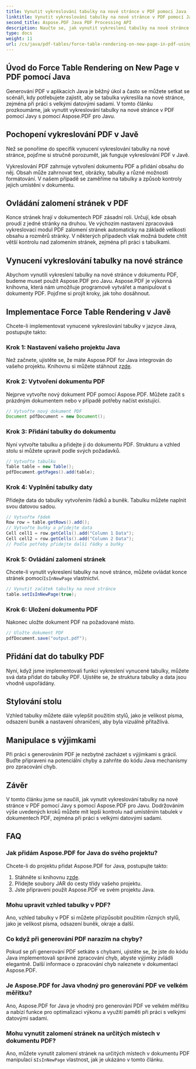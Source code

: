 ```yaml
---
title: Vynutit vykreslování tabulky na nové stránce v PDF pomocí Java
linktitle: Vynutit vykreslování tabulky na nové stránce v PDF pomocí Java
second_title: Aspose.PDF Java PDF Processing API
description: Naučte se, jak vynutit vykreslení tabulky na nové stránce v PDF pomocí Java s Aspose.PDF. Tento podrobný průvodce obsahuje zdrojový kód a odborné tipy pro přesné formátování dokumentu PDF.
type: docs
weight: 11
url: /cs/java/pdf-tables/force-table-rendering-on-new-page-in-pdf-using-java/
---
```


## Úvod do Force Table Rendering on New Page v PDF pomocí Java

Generování PDF v aplikacích Java je běžný úkol a často se můžete setkat se scénáři, kdy potřebujete zajistit, aby se tabulka vykreslila na nové stránce, zejména při práci s velkými datovými sadami. V tomto článku prozkoumáme, jak vynutit vykreslování tabulky na nové stránce v PDF pomocí Javy s pomocí Aspose.PDF pro Javu.

## Pochopení vykreslování PDF v Javě

Než se ponoříme do specifik vynucení vykreslování tabulky na nové stránce, pojďme si stručně porozumět, jak funguje vykreslování PDF v Javě.

Vykreslování PDF zahrnuje vytvoření dokumentu PDF a přidání obsahu do něj. Obsah může zahrnovat text, obrázky, tabulky a různé možnosti formátování. V našem případě se zaměříme na tabulky a způsob kontroly jejich umístění v dokumentu.

## Ovládání zalomení stránek v PDF

Konce stránek hrají v dokumentech PDF zásadní roli. Určují, kde obsah proudí z jedné stránky na druhou. Ve výchozím nastavení zpracovává vykreslovací modul PDF zalomení stránek automaticky na základě velikosti obsahu a rozměrů stránky. V některých případech však možná budete chtít větší kontrolu nad zalomením stránek, zejména při práci s tabulkami.

## Vynucení vykreslování tabulky na nové stránce

Abychom vynutili vykreslení tabulky na nové stránce v dokumentu PDF, budeme muset použít Aspose.PDF pro Javu. Aspose.PDF je výkonná knihovna, která nám umožňuje programově vytvářet a manipulovat s dokumenty PDF. Pojďme si projít kroky, jak toho dosáhnout.

## Implementace Force Table Rendering v Javě

Chcete-li implementovat vynucené vykreslování tabulky v jazyce Java, postupujte takto:

### Krok 1: Nastavení vašeho projektu Java

 Než začnete, ujistěte se, že máte Aspose.PDF for Java integrován do vašeho projektu. Knihovnu si můžete stáhnout z[zde](https://releases.aspose.com/pdf/java/).

### Krok 2: Vytvoření dokumentu PDF

Nejprve vytvořte nový dokument PDF pomocí Aspose.PDF. Můžete začít s prázdným dokumentem nebo v případě potřeby načíst existující.

```java
// Vytvořte nový dokument PDF
Document pdfDocument = new Document();
```

### Krok 3: Přidání tabulky do dokumentu

Nyní vytvořte tabulku a přidejte ji do dokumentu PDF. Strukturu a vzhled stolu si můžete upravit podle svých požadavků.

```java
// Vytvořte tabulku
Table table = new Table();
pdfDocument.getPages().add(table);
```

### Krok 4: Vyplnění tabulky daty

Přidejte data do tabulky vytvořením řádků a buněk. Tabulku můžete naplnit svou datovou sadou.

```java
// Vytvořte řádek
Row row = table.getRows().add();
// Vytvořte buňky a přidejte data
Cell cell1 = row.getCells().add("Column 1 Data");
Cell cell2 = row.getCells().add("Column 2 Data");
// Podle potřeby přidejte další řádky a buňky
```

### Krok 5: Ovládání zalomení stránek

 Chcete-li vynutit vykreslení tabulky na nové stránce, můžete ovládat konce stránek pomocí`IsInNewPage` vlastnictví.

```java
// Vynutit začátek tabulky na nové stránce
table.setIsInNewPage(true);
```

### Krok 6: Uložení dokumentu PDF

Nakonec uložte dokument PDF na požadované místo.

```java
// Uložte dokument PDF
pdfDocument.save("output.pdf");
```

## Přidání dat do tabulky PDF

Nyní, když jsme implementovali funkci vykreslení vynucené tabulky, můžete svá data přidat do tabulky PDF. Ujistěte se, že struktura tabulky a data jsou vhodně uspořádány.

## Stylování stolu

Vzhled tabulky můžete dále vylepšit použitím stylů, jako je velikost písma, odsazení buněk a nastavení ohraničení, aby byla vizuálně přitažlivá.

## Manipulace s výjimkami

Při práci s generováním PDF je nezbytné zacházet s výjimkami s grácií. Buďte připraveni na potenciální chyby a zahrňte do kódu Java mechanismy pro zpracování chyb.

## Závěr

V tomto článku jsme se naučili, jak vynutit vykreslování tabulky na nové stránce v PDF pomocí Javy s pomocí Aspose.PDF pro Javu. Dodržováním výše uvedených kroků můžete mít lepší kontrolu nad umístěním tabulek v dokumentech PDF, zejména při práci s velkými datovými sadami.

## FAQ

### Jak přidám Aspose.PDF for Java do svého projektu?

Chcete-li do projektu přidat Aspose.PDF for Java, postupujte takto:
1.  Stáhněte si knihovnu z[zde](https://releases.aspose.com/pdf/java/).
2. Přidejte soubory JAR do cesty třídy vašeho projektu.
3. Jste připraveni použít Aspose.PDF ve svém projektu Java.

### Mohu upravit vzhled tabulky v PDF?

Ano, vzhled tabulky v PDF si můžete přizpůsobit použitím různých stylů, jako je velikost písma, odsazení buněk, okraje a další.

### Co když při generování PDF narazím na chyby?

Pokud se při generování PDF setkáte s chybami, ujistěte se, že jste do kódu Java implementovali správné zpracování chyb, abyste výjimky zvládli elegantně. Další informace o zpracování chyb naleznete v dokumentaci Aspose.PDF.

### Je Aspose.PDF for Java vhodný pro generování PDF ve velkém měřítku?

Ano, Aspose.PDF for Java je vhodný pro generování PDF ve velkém měřítku a nabízí funkce pro optimalizaci výkonu a využití paměti při práci s velkými datovými sadami.

### Mohu vynutit zalomení stránek na určitých místech v dokumentu PDF?

 Ano, můžete vynutit zalomení stránek na určitých místech v dokumentu PDF manipulací s`IsInNewPage` vlastnost, jak je ukázáno v tomto článku.